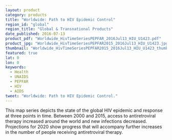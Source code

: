 ```yaml
---
layout: product
category: products
title: "Worldwide: Path to HIV Epidemic Control"
region_id: "global"
region_title: "Global & Transnational Products"
date_published: 2016-07-13
product_pdf: "Worldwide_HivTimeSeriesPEPFAR_2016Jul13_HIU_U1423.pdf"
product_jpg: "Worldwide_HivTimeSeriesPEPFAR2015_2016Jul13_HIU_U1423.jpg"
thumbnail: "Worldwide_HivTimeSeriesPEPFAR2015_2016Jul13_HIU_U1423_thumb.jpg"
featured: true
lat: 0
lon: 0
keywords:
  - Health
  - UNAIDS
  - PEPFAR
  - HIV
  - AIDS
tweet: "Worldwide: Path to HIV Epidemic Control."
---
```

This map series depicts the state of the global HIV epidemic and response at three points in time. Between 2000 and 2015, access to antiretroviral therapy increased around the world and new infections decreased. Projections for 2020 show progress that will accompany further increases in the number of people receiving antiretroviral therapy.
